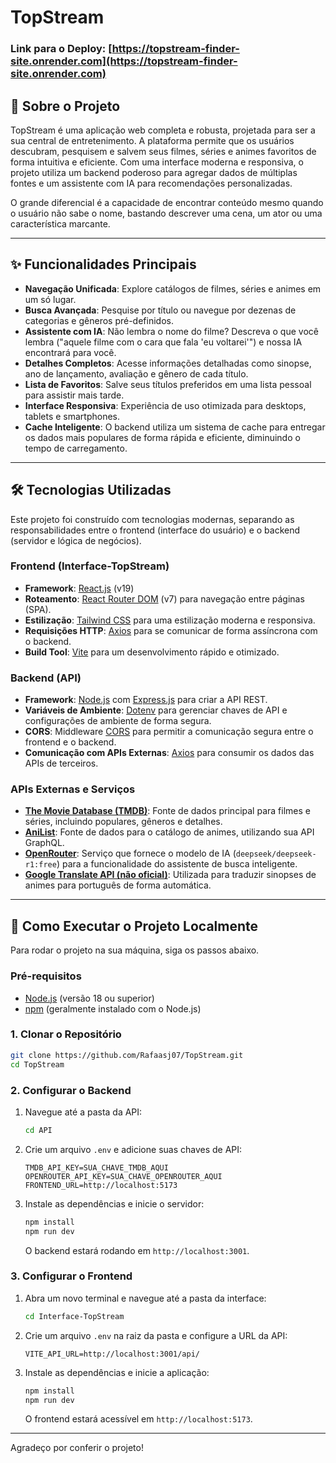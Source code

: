 # TopStream

### Link para o Deploy: [https://topstream-finder-site.onrender.com](https://topstream-finder-site.onrender.com)

## 📖 Sobre o Projeto

TopStream é uma aplicação web completa e robusta, projetada para ser a sua central de entretenimento. A plataforma permite que os usuários descubram, pesquisem e salvem seus filmes, séries e animes favoritos de forma intuitiva e eficiente. Com uma interface moderna e responsiva, o projeto utiliza um backend poderoso para agregar dados de múltiplas fontes e um assistente com IA para recomendações personalizadas.

O grande diferencial é a capacidade de encontrar conteúdo mesmo quando o usuário não sabe o nome, bastando descrever uma cena, um ator ou uma característica marcante.

-----

## ✨ Funcionalidades Principais

  * **Navegação Unificada**: Explore catálogos de filmes, séries e animes em um só lugar.
  * **Busca Avançada**: Pesquise por título ou navegue por dezenas de categorias e gêneros pré-definidos.
  * **Assistente com IA**: Não lembra o nome do filme? Descreva o que você lembra ("aquele filme com o cara que fala 'eu voltarei'") e nossa IA encontrará para você.
  * **Detalhes Completos**: Acesse informações detalhadas como sinopse, ano de lançamento, avaliação e gênero de cada título.
  * **Lista de Favoritos**: Salve seus títulos preferidos em uma lista pessoal para assistir mais tarde.
  * **Interface Responsiva**: Experiência de uso otimizada para desktops, tablets e smartphones.
  * **Cache Inteligente**: O backend utiliza um sistema de cache para entregar os dados mais populares de forma rápida e eficiente, diminuindo o tempo de carregamento.

-----

## 🛠️ Tecnologias Utilizadas

Este projeto foi construído com tecnologias modernas, separando as responsabilidades entre o frontend (interface do usuário) e o backend (servidor e lógica de negócios).

### Frontend (Interface-TopStream)

  * **Framework**: [React.js](https://react.dev/) (v19)
  * **Roteamento**: [React Router DOM](https://reactrouter.com/) (v7) para navegação entre páginas (SPA).
  * **Estilização**: [Tailwind CSS](https://tailwindcss.com/) para uma estilização moderna e responsiva.
  * **Requisições HTTP**: [Axios](https://axios-http.com/) para se comunicar de forma assíncrona com o backend.
  * **Build Tool**: [Vite](https://vitejs.dev/) para um desenvolvimento rápido e otimizado.

### Backend (API)

  * **Framework**: [Node.js](https://nodejs.org/) com [Express.js](https://expressjs.com/) para criar a API REST.
  * **Variáveis de Ambiente**: [Dotenv](https://www.npmjs.com/package/dotenv) para gerenciar chaves de API e configurações de ambiente de forma segura.
  * **CORS**: Middleware [CORS](https://www.npmjs.com/package/cors) para permitir a comunicação segura entre o frontend e o backend.
  * **Comunicação com APIs Externas**: [Axios](https://axios-http.com/) para consumir os dados das APIs de terceiros.

### APIs Externas e Serviços

  * **[The Movie Database (TMDB)](https://www.themoviedb.org/)**: Fonte de dados principal para filmes e séries, incluindo populares, gêneros e detalhes.
  * **[AniList](https://anilist.co/)**: Fonte de dados para o catálogo de animes, utilizando sua API GraphQL.
  * **[OpenRouter](https://openrouter.ai/)**: Serviço que fornece o modelo de IA (`deepseek/deepseek-r1:free`) para a funcionalidade do assistente de busca inteligente.
  * **[Google Translate API (não oficial)](https://translate.google.com/)**: Utilizada para traduzir sinopses de animes para português de forma automática.

-----

## 🚀 Como Executar o Projeto Localmente

Para rodar o projeto na sua máquina, siga os passos abaixo.

### Pré-requisitos

  * [Node.js](https://nodejs.org/en) (versão 18 ou superior)
  * [npm](https://www.npmjs.com/) (geralmente instalado com o Node.js)

### 1\. Clonar o Repositório

```bash
git clone https://github.com/Rafaasj07/TopStream.git
cd TopStream
```

### 2\. Configurar o Backend

1.  Navegue até a pasta da API:
    ```bash
    cd API
    ```
2.  Crie um arquivo `.env` e adicione suas chaves de API:
    ```env
    TMDB_API_KEY=SUA_CHAVE_TMDB_AQUI
    OPENROUTER_API_KEY=SUA_CHAVE_OPENROUTER_AQUI
    FRONTEND_URL=http://localhost:5173
    ```
3.  Instale as dependências e inicie o servidor:
    ```bash
    npm install
    npm run dev
    ```
    O backend estará rodando em `http://localhost:3001`.

### 3\. Configurar o Frontend

1.  Abra um novo terminal e navegue até a pasta da interface:
    ```bash
    cd Interface-TopStream
    ```
2.  Crie um arquivo `.env` na raiz da pasta e configure a URL da API:
    ```env
    VITE_API_URL=http://localhost:3001/api/
    ```
3.  Instale as dependências e inicie a aplicação:
    ```bash
    npm install
    npm run dev
    ```
    O frontend estará acessível em `http://localhost:5173`.

-----

Agradeço por conferir o projeto\!
